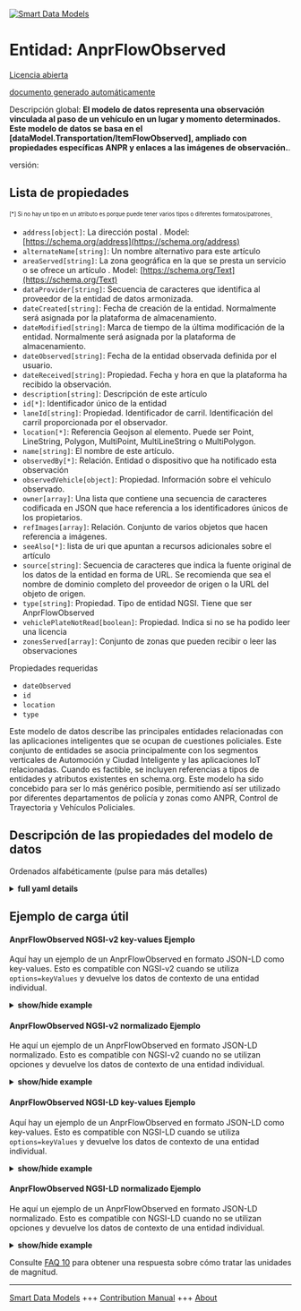 <!-- 10-Header -->  
[![Smart Data Models](https://smartdatamodels.org/wp-content/uploads/2022/01/SmartDataModels_logo.png "Logo")](https://smartdatamodels.org)  
Entidad: AnprFlowObserved  
=========================<!-- /10-Header -->  
<!-- 15-License -->  
[Licencia abierta](https://github.com/smart-data-models//dataModel.Transportation/blob/master/AnprFlowObserved/LICENSE.md)  
[documento generado automáticamente](https://docs.google.com/presentation/d/e/2PACX-1vTs-Ng5dIAwkg91oTTUdt8ua7woBXhPnwavZ0FxgR8BsAI_Ek3C5q97Nd94HS8KhP-r_quD4H0fgyt3/pub?start=false&loop=false&delayms=3000#slide=id.gb715ace035_0_60)  
<!-- /15-License -->  
<!-- 20-Description -->  
Descripción global: **El modelo de datos representa una observación vinculada al paso de un vehículo en un lugar y momento determinados. Este modelo de datos se basa en el [dataModel.Transportation/ItemFlowObserved], ampliado con propiedades específicas ANPR y enlaces a las imágenes de observación.**.  
versión:  
<!-- /20-Description -->  
<!-- 30-PropertiesList -->  

## Lista de propiedades  

<sup><sub>[*] Si no hay un tipo en un atributo es porque puede tener varios tipos o diferentes formatos/patrones</sub></sup>.  
- `address[object]`: La dirección postal  . Model: [https://schema.org/address](https://schema.org/address)- `alternateName[string]`: Un nombre alternativo para este artículo  - `areaServed[string]`: La zona geográfica en la que se presta un servicio o se ofrece un artículo  . Model: [https://schema.org/Text](https://schema.org/Text)- `dataProvider[string]`: Secuencia de caracteres que identifica al proveedor de la entidad de datos armonizada.  - `dateCreated[string]`: Fecha de creación de la entidad. Normalmente será asignada por la plataforma de almacenamiento.  - `dateModified[string]`: Marca de tiempo de la última modificación de la entidad. Normalmente será asignada por la plataforma de almacenamiento.  - `dateObserved[string]`: Fecha de la entidad observada definida por el usuario.  - `dateReceived[string]`: Propiedad. Fecha y hora en que la plataforma ha recibido la observación.  - `description[string]`: Descripción de este artículo  - `id[*]`: Identificador único de la entidad  - `laneId[string]`: Propiedad. Identificador de carril. Identificación del carril proporcionada por el observador.  - `location[*]`: Referencia Geojson al elemento. Puede ser Point, LineString, Polygon, MultiPoint, MultiLineString o MultiPolygon.  - `name[string]`: El nombre de este artículo.  - `observedBy[*]`: Relación. Entidad o dispositivo que ha notificado esta observación  - `observedVehicle[object]`: Propiedad. Información sobre el vehículo observado.  - `owner[array]`: Una lista que contiene una secuencia de caracteres codificada en JSON que hace referencia a los identificadores únicos de los propietarios.  - `refImages[array]`: Relación. Conjunto de varios objetos que hacen referencia a imágenes.  - `seeAlso[*]`: lista de uri que apuntan a recursos adicionales sobre el artículo  - `source[string]`: Secuencia de caracteres que indica la fuente original de los datos de la entidad en forma de URL. Se recomienda que sea el nombre de dominio completo del proveedor de origen o la URL del objeto de origen.  - `type[string]`: Propiedad. Tipo de entidad NGSI. Tiene que ser AnprFlowObserved  - `vehiclePlateNotRead[boolean]`: Propiedad. Indica si no se ha podido leer una licencia  - `zonesServed[array]`: Conjunto de zonas que pueden recibir o leer las observaciones  <!-- /30-PropertiesList -->  
<!-- 35-RequiredProperties -->  
Propiedades requeridas  
- `dateObserved`  - `id`  - `location`  - `type`  <!-- /35-RequiredProperties -->  
<!-- 40-RequiredProperties -->  
Este modelo de datos describe las principales entidades relacionadas con las aplicaciones inteligentes que se ocupan de cuestiones policiales. Este conjunto de entidades se asocia principalmente con los segmentos verticales de Automoción y Ciudad Inteligente y las aplicaciones IoT relacionadas. Cuando es factible, se incluyen referencias a tipos de entidades y atributos existentes en schema.org. Este modelo ha sido concebido para ser lo más genérico posible, permitiendo así ser utilizado por diferentes departamentos de policía y zonas como ANPR, Control de Trayectoria y Vehículos Policiales.  
<!-- /40-RequiredProperties -->  
<!-- 50-DataModelHeader -->  
## Descripción de las propiedades del modelo de datos  
Ordenados alfabéticamente (pulse para más detalles)  
<!-- /50-DataModelHeader -->  
<!-- 60-ModelYaml -->  
<details><summary><strong>full yaml details</strong></summary>    
```yaml  
AnprFlowObserved:    
  description: 'The data model represents an observation linked to the passing of a vehicle at a certain location and at a given time. This Data Model is based on the [dataModel.Transportation/ItemFlowObserved], extended with ANPR specific properties and links to the observation images.'    
  properties:    
    address:    
      description: The mailing address    
      properties:    
        addressCountry:    
          description: 'Property. The country. For example, Spain. Model:''https://schema.org/addressCountry'''    
          type: string    
        addressLocality:    
          description: 'Property. The locality in which the street address is, and which is in the region. Model:''https://schema.org/addressLocality'''    
          type: string    
        addressRegion:    
          description: 'Property. The region in which the locality is, and which is in the country. Model:''https://schema.org/addressRegion'''    
          type: string    
        district:    
          description: 'A district is a type of administrative division that, in some countries, is managed by the local government.'    
          type: string    
        postOfficeBoxNumber:    
          description: 'Property. The post office box number for PO box addresses. For example, 03578. Model:''https://schema.org/postOfficeBoxNumber'''    
          type: string    
        postalCode:    
          description: 'Property. The postal code. For example, 24004. Model:''https://schema.org/https://schema.org/postalCode'''    
          type: string    
        streetAddress:    
          description: 'Property. The street address. Model:''https://schema.org/streetAddress'''    
          type: string    
        streetNr:    
          description: Number identifying a specific property on a public street.    
          type: string    
      type: object    
      x-ngsi:    
        model: https://schema.org/address    
        type: Property    
    alternateName:    
      description: An alternative name for this item    
      type: string    
      x-ngsi:    
        type: Property    
    areaServed:    
      description: The geographic area where a service or offered item is provided    
      type: string    
      x-ngsi:    
        model: https://schema.org/Text    
        type: Property    
    dataProvider:    
      description: A sequence of characters identifying the provider of the harmonised data entity.    
      type: string    
      x-ngsi:    
        type: Property    
    dateCreated:    
      description: Entity creation timestamp. This will usually be allocated by the storage platform.    
      format: date-time    
      type: string    
      x-ngsi:    
        type: Property    
    dateModified:    
      description: Timestamp of the last modification of the entity. This will usually be allocated by the storage platform.    
      format: date-time    
      type: string    
      x-ngsi:    
        type: Property    
    dateObserved:    
      description: Date of the observed entity defined by the user.    
      format: date-time    
      type: string    
      x-ngsi:    
        type: Property    
    dateReceived:    
      description: Property. Timestamp when the observation has been received by the platform.    
      format: date-time    
      type: string    
      x-ngsi:    
        type: Property    
    description:    
      description: A description of this item    
      type: string    
      x-ngsi:    
        type: Property    
    id:    
      anyOf: &anprflowobserved_-_properties_-_owner_-_items_-_anyof    
        - description: Property. Identifier format of any NGSI entity    
          maxLength: 256    
          minLength: 1    
          pattern: ^[\w\-\.\{\}\$\+\*\[\]`|~^@!,:\\]+$    
          type: string    
        - description: Property. Identifier format of any NGSI entity    
          format: uri    
          type: string    
      description: Unique identifier of the entity    
      x-ngsi:    
        type: Property    
    laneId:    
      description: Property. Lane identifier. Lane identification provided by the observer.    
      type: string    
      x-ngsi:    
        type: Property    
    location:    
      description: 'Geojson reference to the item. It can be Point, LineString, Polygon, MultiPoint, MultiLineString or MultiPolygon'    
      oneOf: &anprflowobserved_-_properties_-_observedvehicle_-_properties_-_licenseplate_-_properties_-_coordinates_-_oneof    
        - description: GeoProperty. Geojson reference to the item. Point    
          properties:    
            bbox:    
              items:    
                type: number    
              minItems: 4    
              type: array    
            coordinates:    
              items:    
                type: number    
              minItems: 2    
              type: array    
            type:    
              enum:    
                - Point    
              type: string    
          required:    
            - type    
            - coordinates    
          title: GeoJSON Point    
          type: object    
        - description: GeoProperty. Geojson reference to the item. LineString    
          properties:    
            bbox:    
              items:    
                type: number    
              minItems: 4    
              type: array    
            coordinates:    
              items:    
                items:    
                  type: number    
                minItems: 2    
                type: array    
              minItems: 2    
              type: array    
            type:    
              enum:    
                - LineString    
              type: string    
          required:    
            - type    
            - coordinates    
          title: GeoJSON LineString    
          type: object    
        - description: GeoProperty. Geojson reference to the item. Polygon    
          properties:    
            bbox:    
              items:    
                type: number    
              minItems: 4    
              type: array    
            coordinates:    
              items:    
                items:    
                  items:    
                    type: number    
                  minItems: 2    
                  type: array    
                minItems: 4    
                type: array    
              type: array    
            type:    
              enum:    
                - Polygon    
              type: string    
          required:    
            - type    
            - coordinates    
          title: GeoJSON Polygon    
          type: object    
        - description: GeoProperty. Geojson reference to the item. MultiPoint    
          properties:    
            bbox:    
              items:    
                type: number    
              minItems: 4    
              type: array    
            coordinates:    
              items:    
                items:    
                  type: number    
                minItems: 2    
                type: array    
              type: array    
            type:    
              enum:    
                - MultiPoint    
              type: string    
          required:    
            - type    
            - coordinates    
          title: GeoJSON MultiPoint    
          type: object    
        - description: GeoProperty. Geojson reference to the item. MultiLineString    
          properties:    
            bbox:    
              items:    
                type: number    
              minItems: 4    
              type: array    
            coordinates:    
              items:    
                items:    
                  items:    
                    type: number    
                  minItems: 2    
                  type: array    
                minItems: 2    
                type: array    
              type: array    
            type:    
              enum:    
                - MultiLineString    
              type: string    
          required:    
            - type    
            - coordinates    
          title: GeoJSON MultiLineString    
          type: object    
        - description: GeoProperty. Geojson reference to the item. MultiLineString    
          properties:    
            bbox:    
              items:    
                type: number    
              minItems: 4    
              type: array    
            coordinates:    
              items:    
                items:    
                  items:    
                    items:    
                      type: number    
                    minItems: 2    
                    type: array    
                  minItems: 4    
                  type: array    
                type: array    
              type: array    
            type:    
              enum:    
                - MultiPolygon    
              type: string    
          required:    
            - type    
            - coordinates    
          title: GeoJSON MultiPolygon    
          type: object    
      x-ngsi:    
        type: GeoProperty    
    name:    
      description: The name of this item.    
      type: string    
      x-ngsi:    
        type: Property    
    observedBy:    
      anyOf:    
        - description: Property. Identifier format of any NGSI entity    
          maxLength: 256    
          minLength: 1    
          pattern: ^[\w\-\.\{\}\$\+\*\[\]`|~^@!,:\\]+$    
          type: string    
        - description: Property. Identifier format of any NGSI entity    
          format: uri    
          type: string    
      description: Relationship. The entity or device which has reported this observation    
      x-ngsi:    
        type: Relationship    
    observedVehicle:    
      description: Property. Information about the observed vehicle.    
      properties:    
        brand:    
          description: Property. Detected brand of the observed vehicle.    
          properties:    
            confidence:    
              description: Property. Confidence level of the detection    
              maximum: 1    
              minimum: 0    
              type: number    
            name:    
              description: Property. Brand name identified    
              type: string    
          type: object    
        color:    
          description: Property. Detected color of the observed vehicle.    
          properties:    
            confidence:    
              description: Property. Confidence level of the detection.    
              maximum: 1    
              minimum: 0    
              type: number    
            name:    
              description: Property. Color name.    
              type: string    
          type: object    
        country:    
          description: Property. Detected country of the observed vehicle.    
          properties:    
            code:    
              description: Property. Country code according to ISO 3166-1 alpha-2    
              type: string    
            confidence:    
              description: Property. Confidence level of the detection.    
              maximum: 1    
              minimum: 0    
              type: number    
          type: object    
        direction:    
          description: Property. Detected direction of the observed vehicle.    
          enum:    
            - away    
            - towards    
          type: string    
        licensePlate:    
          description: Property. Detected license plate of the observed vehicle.    
          properties:    
            confidence:    
              description: Property. Confidence level of the detection.    
              maximum: 1    
              minimum: 0    
              type: number    
            coordinates:    
              description: 'GeoProperty. Geojson reference to the item. It can be Point, LineString, Polygon, MultiPoint, MultiLineString or MultiPolygon'    
              oneOf: *anprflowobserved_-_properties_-_observedvehicle_-_properties_-_licenseplate_-_properties_-_coordinates_-_oneof    
            identifier:    
              description: Property. License plate identifier    
              type: string    
          required:    
            - identifier    
          type: object    
        model:    
          description: Property. Detected brand model of the observed vehicle.    
          properties:    
            confidence:    
              description: Property. Confidence level of the detection.    
              maximum: 1    
              minimum: 0    
              type: number    
            name:    
              description: Property. Model name.    
              type: string    
          type: object    
        speed:    
          description: Property. Detected speed of the observed vehicle.    
          minimum: 0    
          type: number    
      type: object    
      x-ngsi:    
        type: Property    
    owner:    
      description: A List containing a JSON encoded sequence of characters referencing the unique Ids of the owner(s)    
      items:    
        anyOf: *anprflowobserved_-_properties_-_owner_-_items_-_anyof    
        description: Property. Unique identifier of the entity    
      type: array    
      x-ngsi:    
        type: Property    
    refImages:    
      description: Relationship. Array of multiple objects that refer to images.    
      items:    
        - properties:    
            contentType:    
              description: Property. Content type according to IANA Media Types.    
              type: string    
            imageType:    
              description: Property. Type of image    
              enum:    
                - plate    
                - overview    
                - anpr    
              type: string    
            url:    
              description: Property. URL referencing to the image    
              format: uri    
              type: string    
          required:    
            - url    
            - contentType    
            - imageType    
          type: object    
      type: array    
      x-ngsi:    
        type: Relationship    
    seeAlso:    
      description: list of uri pointing to additional resources about the item    
      oneOf:    
        - items:    
            format: uri    
            type: string    
          minItems: 1    
          type: array    
        - format: uri    
          type: string    
      x-ngsi:    
        type: Property    
    source:    
      description: 'A sequence of characters giving the original source of the entity data as a URL. Recommended to be the fully qualified domain name of the source provider, or the URL to the source object.'    
      type: string    
      x-ngsi:    
        type: Property    
    type:    
      description: Property. NGSI Entity type. It has to be AnprFlowObserved    
      enum:    
        - AnprFlowObserved    
      type: string    
      x-ngsi:    
        type: Property    
    vehiclePlateNotRead:    
      description: Property. Indicates if a license could not be read    
      type: boolean    
      x-ngsi:    
        type: Property    
    zonesServed:    
      description: Array of zones that are able to receive or read the observations    
      items:    
        type: string    
      type: array    
  required:    
    - id    
    - type    
    - location    
    - dateObserved    
  type: object    
  x-derived-from: ""    
  x-disclaimer: 'Redistribution and use in source and binary forms, with or without modification, are permitted  provided that the license conditions are met. Copyleft (c) 2022 Contributors to Smart Data Models Program'    
  x-license-url: https://github.com/smart-data-models/dataModel.Transportation/blob/master/AnprFlowObserved/LICENSE.md    
  x-model-schema: https://gitlab.inuits.io/tom.vda/dataModel.Police/AnprFlowObserved/schema.json    
  x-model-tags: ""    
  x-version: ""    
```  
</details>    
<!-- /60-ModelYaml -->  
<!-- 70-MiddleNotes -->  
<!-- /70-MiddleNotes -->  
<!-- 80-Examples -->  
## Ejemplo de carga útil  
#### AnprFlowObserved NGSI-v2 key-values Ejemplo  
Aquí hay un ejemplo de un AnprFlowObserved en formato JSON-LD como key-values. Esto es compatible con NGSI-v2 cuando se utiliza `options=keyValues` y devuelve los datos de contexto de una entidad individual.  
<details><summary><strong>show/hide example</strong></summary>    
```json  
{  
  "id": "anprFlowObserved:LEZ-Noorderlaan",  
  "type": "AnprFlowObserved",  
  "address": {  
    "addressCountry": "BE",  
    "addressLocality": "Antwerp",  
    "streetAddress": "Noorderlaan"  
  },  
  "dateObserved": "2022-09-01T16:30:00Z",  
  "dateReceived": "2022-09-01T16:35:00Z",  
  "observedBy": "ANPR1_Noorderlaan",  
  "laneId": "ABC123",  
  "areaServed":"Antwerp",  
  "zonesServed": [  
      "Antwerp"  
    ],  
  "vehiclePlateNotRead": false,  
  "observedVehicle": {  
    "direction": "towards",  
    "speed": 50,  
    "brand":{  
      "name": "Audi",  
      "confidence": 0.97  
    },  
    "model":{  
      "name": "A3",  
      "confidence": 0.98  
    },  
    "color":{  
      "name": "black",  
      "confidence": 0.95  
    },  
    "country":{  
      "code": "BE",  
      "confidence":0.95  
    },  
    "licensePlate":{  
      "identifier": "1-ABC-123",  
      "confidence": 0.96  
    }   
  },  
  "location": {  
    "type": "Point",  
    "coordinates": [  
      -56.6404505,  
      168.370658  
    ]  
  },  
  "refImages":[  
    {  
      "contentType": "image/jpg",  
      "imageType": "anpr",  
      "url": "urn:ngsi-ld:ANPR:items:123"  
    }  
  ]  
}  
```  
</details>  
#### AnprFlowObserved NGSI-v2 normalizado Ejemplo  
He aquí un ejemplo de un AnprFlowObserved en formato JSON-LD normalizado. Esto es compatible con NGSI-v2 cuando no se utilizan opciones y devuelve los datos de contexto de una entidad individual.  
<details><summary><strong>show/hide example</strong></summary>    
```json  
{  
  "id": "anprFlowObserved:LEZ-Noorderlaan",  
  "type": "AnprFlowObserved",  
  "address": {  
    "type": "StructuredValue",  
    "value": {  
      "addressCountry": "BE",  
      "addressLocality": "Antwerp",  
      "streetAddress": "Noorderlaan"  
    }  
  },  
  "dateObserved": {  
    "type": "DateTime",  
    "@value": "2022-09-01T16:30:00Z"  
  },  
  "laneId": {  
    "type": "Text",  
    "value": "ABC123"  
  },  
  "areaServed": {  
    "type": "Text",  
    "value": "Antwerp"  
  },  
  "zonesServed": {  
    "type": "StructuredValue",  
    "value": {  
      "type": "string",  
      "coordinates": [  
        "Antwerp"  
      ]  
    }  
  },  
  "vehiclePlateNotRead": {  
    "type": "Boolean",  
    "value": false  
  },  
  "observedVehicle": {  
    "type": "StructuredValue",  
    "value": {  
      "direction": "towards",  
      "speed": 50,  
      "brand": "Audi",  
      "model": "A3",  
      "color": "black",  
      "country": "BE",  
      "licensePlate": "1-ABC-123"  
    }  
  },  
  "refImages": {  
    "type": "StructuredValue",  
    "value": {  
      "type": "s3://bucket/object-xxx-plate",  
      "contentType": "image/jpg",  
      "imageType": "anpr"  
    }  
  }  
}  
```  
</details>  
#### AnprFlowObserved NGSI-LD key-values Ejemplo  
Aquí hay un ejemplo de un AnprFlowObserved en formato JSON-LD como key-values. Esto es compatible con NGSI-LD cuando se utiliza `options=keyValues` y devuelve los datos de contexto de una entidad individual.  
<details><summary><strong>show/hide example</strong></summary>    
```json  
{  
  "id": "anprFlowObserved:LEZ-Noorderlaan",  
  "type": "AnprFlowObserved",  
  "address": {  
    "addressCountry": "BE",  
    "addressLocality": "Antwerp",  
    "streetAddress": "Noorderlaan"  
  },  
  "dateObserved": "2022-09-01T16:30:00Z",  
  "dateReceived": "2022-09-01T16:35:00Z",  
  "observedBy": "ANPR1_Noorderlaan",  
  "laneId": "ABC123",  
  "areaServed":"Antwerp",  
  "zonesServed": [  
      "Antwerp"  
    ],  
  "vehiclePlateNotRead": false,  
  "observedVehicle": {  
    "direction": "towards",  
    "speed": 50,  
    "brand":{  
      "name": "Audi",  
      "confidence": 0.97  
    },  
    "model":{  
      "name": "A3",  
      "confidence": 0.98  
    },  
    "color":{  
      "name": "black",  
      "confidence": 0.95  
    },  
    "country":{  
      "code": "BE",  
      "confidence":0.95  
    },  
    "licensePlate":{  
      "identifier": "1-ABC-123",  
      "confidence": 0.96  
    }   
  },  
  "location": {  
    "type": "Point",  
    "coordinates": [  
      -56.6404505,  
      168.370658  
    ]  
  },  
  "refImages":[  
    {  
      "contentType": "image/jpg",  
      "imageType": "anpr",  
      "url": "urn:ngsi-ld:ANPR:items:123"  
    }  
  ],  
    "@context": [  
    "https://raw.githubusercontent.com/smart-data-models/dataModel.Transportation/master/context.jsonld"  
  ]  
}  
```  
</details>  
#### AnprFlowObserved NGSI-LD normalizado Ejemplo  
He aquí un ejemplo de un AnprFlowObserved en formato JSON-LD normalizado. Esto es compatible con NGSI-LD cuando no se utilizan opciones y devuelve los datos de contexto de una entidad individual.  
<details><summary><strong>show/hide example</strong></summary>    
```json  
{  
  "id": "anprFlowObserved:LEZ-Noorderlaan",  
  "type": "AnprFlowObserved",  
  "address": {  
    "type": "Property",  
    "value": {  
      "addressCountry": "BE",  
      "addressLocality": "Antwerp",  
      "streetAddress": "Noorderlaan"  
    }  
  },  
  "dateObserved": {  
    "type": "Property",  
    "value": {  
      "@type": "DateTime",  
      "@value": "2022-09-01T16:30:00Z"  
    }  
  },  
  "laneId": {  
    "type": "Property",  
    "value": "ABC123"  
  },  
  "areaServed": {  
    "type": "Property",  
    "value": "Antwerp"  
  },  
  "zonesServed": {  
    "type": "Property",  
    "value": {  
      "type": "string",  
      "coordinates": [  
        "Antwerp"  
      ]  
    }  
  },  
  "vehiclePlateNotRead": {  
    "type": "Property",  
    "value": false  
  },  
  "observedVehicle": {  
    "type": "Property",  
    "value": {  
      "direction": "towards",  
      "speed": 50,  
      "brand": "Audi",  
      "model": "A3",  
      "color": "black",  
      "country": "BE",  
      "licensePlate": "1-ABC-123"  
    }  
  },  
  "refImages": {  
    "type": "Property",  
    "value": {  
      "type": "s3://bucket/object-xxx-plate",  
      "contentType": "image/jpg",  
      "imageType": "anpr"  
    }  
  },  
    "@context": [  
    "https://raw.githubusercontent.com/smart-data-models/dataModel.Transportation/master/context.jsonld"  
  ]  
}  
```  
</details><!-- /80-Examples -->  
<!-- 90-FooterNotes -->  
<!-- /90-FooterNotes -->  
<!-- 95-Units -->  
Consulte [FAQ 10](https://smartdatamodels.org/index.php/faqs/) para obtener una respuesta sobre cómo tratar las unidades de magnitud.  
<!-- /95-Units -->  
<!-- 97-LastFooter -->  
---  
[Smart Data Models](https://smartdatamodels.org) +++ [Contribution Manual](https://bit.ly/contribution_manual) +++ [About](https://bit.ly/Introduction_SDM)<!-- /97-LastFooter -->  
